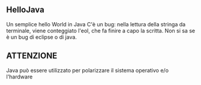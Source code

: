 ## HelloJava
Un semplice hello World in Java
C'è un bug: nella lettura della stringa da terminale, viene conteggiato l'eol, che fa finire a capo la scritta. Non si sa se è un bug di eclipse o di java.

## ATTENZIONE
Java può essere utilizzato per polarizzare il sistema operativo e/o l'hardware 